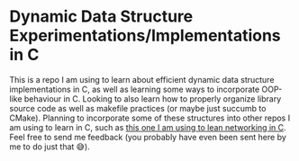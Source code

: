 # Dynamic Data Structure Experimentations/Implementations in C
This is a repo I am using to learn about efficient dynamic data structure implementations in C, as well as learning some
ways to incorporate OOP-like behaviour in C. Looking to also learn how to properly organize library source code as well
as makefile practices (or maybe just succumb to CMake). Planning to incorporate some of these structures into other
repos I am using to learn in C, such as
[this one I am using to lean networking in C](https://github.com/MahboobMMonza/C_Networking). Feel free to send me
feedback (you probably have even been sent here by me to do just that :sweat_smile:).
